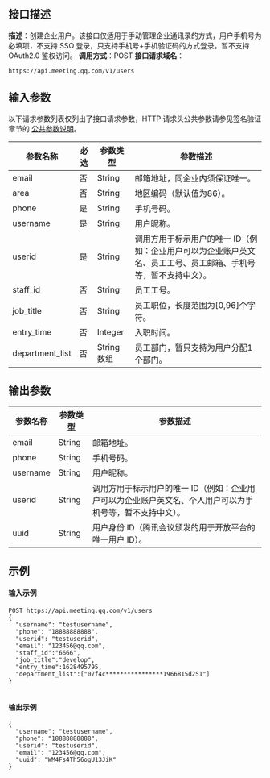 ## 接口描述
**描述**：创建企业用户。该接口仅适用于手动管理企业通讯录的方式，用户手机号为必填项，不支持 SSO 登录，只支持手机号+手机验证码的方式登录。暂不支持 OAuth2.0 鉴权访问。
**调用方式**：POST
**接口请求域名**：
```Plaintext
https://api.meeting.qq.com/v1/users
```




## 输入参数
以下请求参数列表仅列出了接口请求参数，HTTP 请求头公共参数请参见签名验证章节的 [公共参数说明](https://cloud.tencent.com/document/product/1095/42413#.E5.85.AC.E5.85.B1.E5.8F.82.E6.95.B0)。

| 参数名称   | 必选 | 参数类型 | 参数描述 |
| ---------- | ---- | -------- | -------- |
| email      | 否  | String   | 邮箱地址，同企业内须保证唯一。 |
| area      | 否  | String   | 地区编码（默认值为86）。 |
| phone      | 是   | String   | 手机号码。 |
| username   | 是   | String   | 用户昵称。 |
| userid   | 是   | String   | 	调用方用于标示用户的唯一 ID（例如：企业用户可以为企业账户英文名、员工工号、员工邮箱、手机号等，暂不支持中文）。  |
| staff_id        | 否   | String     | 员工工号。                                                     |
| job_title       | 否   | String     | 员工职位，长度范围为[0,96]个字符。                                     |
| entry_time      | 否   | Integer    | 入职时间。                                                     |
| department_list | 否   | String数组 | 员工部门，暂只支持为用户分配1个部门。  |    

## 输出参数

| 参数名称 | 参数类型 | 参数描述                                                     |
| -------- | -------- | ------------------------------------------------------------ |
| email    | String   | 邮箱地址。                                                   |
| phone    | String   | 手机号码。                         |
| username | String   | 用户昵称。                                                   |
| userid   | String   | 调用方用于标示用户的唯一 ID（例如：企业用户可以为企业账户英文名、个人用户可以为手机号等，暂不支持中文）。 |
| uuid     | String   | 用户身份 ID（腾讯会议颁发的用于开放平台的唯一用户 ID）。       |



## 示例

#### 输入示例
```plaintext
POST https://api.meeting.qq.com/v1/users
{
  "username": "testusername",
  "phone": "18888888888",
  "userid": "testuserid",
  "email": "123456@qq.com",
  "staff_id":"6666",
  "job_title":"develop",
  "entry_time":1628495795,
  "department_list":["07f4c****************1966815d251"]
}


```



#### 输出示例

```plaintext
{
  "username": "testusername",
  "phone": "18888888888",
  "userid": "testuserid",
  "email": "123456@qq.com",
  "uuid": "WM4Fs4Th56ogU13JiK"
}

```

